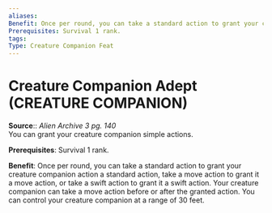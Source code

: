 ```yaml
---
aliases: 
Benefit: Once per round, you can take a standard action to grant your creature companion action a standard action, take a move action to grant it a move action, or take a swift action to grant it a swift action. Your creature companion can take a move action before or after the granted action. You can control your creature companion at a range of 30 feet.
Prerequisites: Survival 1 rank.
tags: 
Type: Creature Companion Feat
---
```


# Creature Companion Adept (CREATURE COMPANION)

**Source**:: _Alien Archive 3 pg. 140_  
You can grant your creature companion simple actions.

**Prerequisites**: Survival 1 rank.

**Benefit**: Once per round, you can take a standard action to grant your creature companion action a standard action, take a move action to grant it a move action, or take a swift action to grant it a swift action. Your creature companion can take a move action before or after the granted action. You can control your creature companion at a range of 30 feet.
